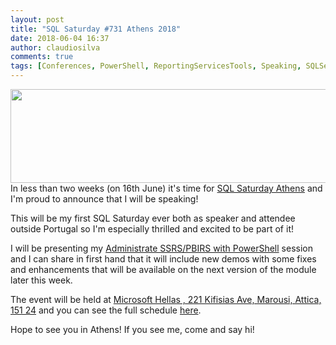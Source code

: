```yaml
---
layout: post
title: "SQL Saturday #731 Athens 2018"
date: 2018-06-04 16:37
author: claudiosilva
comments: true
tags: [Conferences, PowerShell, ReportingServicesTools, Speaking, SQLServer, syndicated]
---
```

<img src="https://claudioessilva.github.io/img/2018/06/sqlsat731_bigger.png" alt="" width="600" height="150" class="aligncenter" />
In less than two weeks (on 16th June) it's time for <a href="http://www.sqlsaturday.com/731/EventHome.aspx">SQL Saturday Athens</a> and I'm proud to announce that I will be speaking!

This will be my first SQL Saturday ever both as speaker and attendee outside Portugal so I'm especially thrilled and excited to be part of it!

I will be presenting my <a href="http://www.sqlsaturday.com/731/Sessions/Details.aspx?sid=71728">Administrate SSRS/PBIRS with PowerShell</a> session and I can share in first hand that it will include new demos with some fixes and enhancements that will be available on the next version of the module later this week.

The event will be held at <a href="https://sqlsaturdayfiles.blob.core.windows.net/731/731_map.png">Microsoft Hellas , 221 Kifisias Ave, Marousi, Attica, 151 24</a> and you can see the full schedule <a href="http://www.sqlsaturday.com/731/Sessions/Schedule.aspx">here</a>.

Hope to see you in Athens! If you see me, come and say hi!
